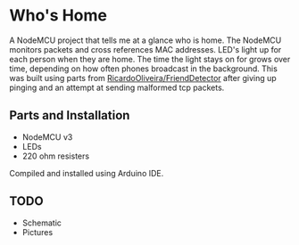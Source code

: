 # Who's Home

A NodeMCU project that tells me at a glance who is home. The NodeMCU monitors packets and cross references MAC addresses. LED's light up for each person when they are home. The time the light stays on for grows over time, depending on how often phones broadcast in the background. This was built using parts from [RicardoOliveira/FriendDetector](https://github.com/RicardoOliveira/FriendDetector) after giving up pinging and an attempt at sending malformed tcp packets.

## Parts and Installation

- NodeMCU v3
- LEDs
- 220 ohm resisters

Compiled and installed using Arduino IDE.

## TODO

- Schematic
- Pictures
